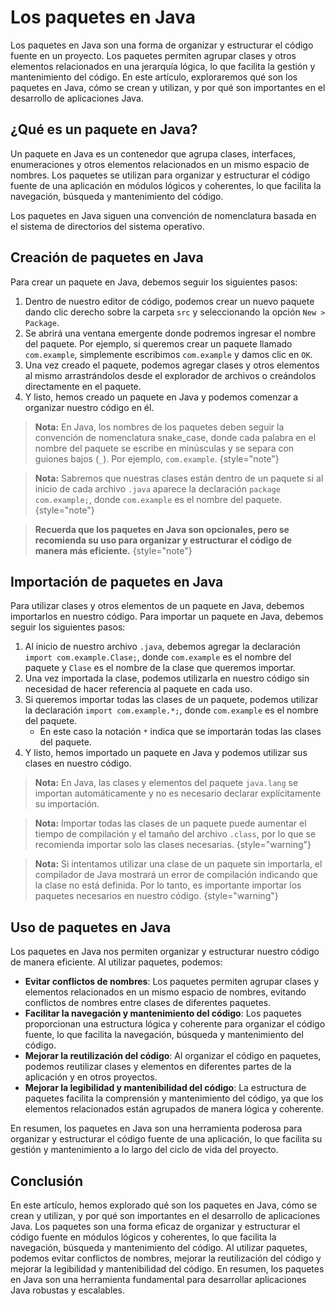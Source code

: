 # Los paquetes en Java

Los paquetes en Java son una forma de organizar y estructurar el código fuente en un proyecto. Los paquetes permiten
agrupar clases y otros elementos relacionados en una jerarquía lógica, lo que facilita la gestión y mantenimiento del
código. En este artículo, exploraremos qué son los paquetes en Java, cómo se crean y utilizan, y por qué son importantes
en el desarrollo de aplicaciones Java.

## ¿Qué es un paquete en Java?

Un paquete en Java es un contenedor que agrupa clases, interfaces, enumeraciones y otros elementos relacionados en un
mismo espacio de nombres. Los paquetes se utilizan para organizar y estructurar el código fuente de una aplicación en
módulos lógicos y coherentes, lo que facilita la navegación, búsqueda y mantenimiento del código.

Los paquetes en Java siguen una convención de nomenclatura basada en el sistema de directorios del sistema operativo.

## Creación de paquetes en Java

Para crear un paquete en Java, debemos seguir los siguientes pasos:

1. Dentro de nuestro editor de código, podemos crear un nuevo paquete dando clic derecho sobre la carpeta `src` y
   seleccionando la opción `New > Package`.
2. Se abrirá una ventana emergente donde podremos ingresar el nombre del paquete. Por ejemplo, si queremos crear un
   paquete llamado `com.example`, simplemente escribimos `com.example` y damos clic en `OK`.
3. Una vez creado el paquete, podemos agregar clases y otros elementos al mismo arrastrándolos desde el explorador de
   archivos o creándolos directamente en el paquete.
4. Y listo, hemos creado un paquete en Java y podemos comenzar a organizar nuestro código en él.

> **Nota:** En Java, los nombres de los paquetes deben seguir la convención de nomenclatura snake_case, donde cada
> palabra en el nombre del paquete se escribe en minúsculas y se separa con guiones bajos (`_`). Por ejemplo,
> `com.example`.
> {style="note"}

> **Nota:** Sabremos que nuestras clases están dentro de un paquete si al inicio de cada archivo `.java` aparece la
> declaración `package com.example;`, donde `com.example` es el nombre del paquete.
> {style="note"}

> **Recuerda que los paquetes en Java son opcionales, pero se recomienda su uso para organizar y estructurar el código
> de manera más eficiente.**
> {style="note"}

## Importación de paquetes en Java

Para utilizar clases y otros elementos de un paquete en Java, debemos importarlos en nuestro código. Para importar un
paquete en Java, debemos seguir los siguientes pasos:

1. Al inicio de nuestro archivo `.java`, debemos agregar la declaración `import com.example.Clase;`, donde `com.example`
   es el nombre del paquete y `Clase` es el nombre de la clase que queremos importar.
2. Una vez importada la clase, podemos utilizarla en nuestro código sin necesidad de hacer referencia al paquete en cada
   uso.
3. Si queremos importar todas las clases de un paquete, podemos utilizar la declaración `import com.example.*;`, donde
   `com.example` es el nombre del paquete.
    - En este caso la notación `*` indica que se importarán todas las clases del paquete.
4. Y listo, hemos importado un paquete en Java y podemos utilizar sus clases en nuestro código.

> **Nota:** En Java, las clases y elementos del paquete `java.lang` se importan automáticamente y no es necesario
> declarar explícitamente su importación.

> **Nota:** Importar todas las clases de un paquete puede aumentar el tiempo de compilación y el tamaño del archivo
> `.class`, por lo que se recomienda importar solo las clases necesarias.
> {style="warning"}

> **Nota:** Si intentamos utilizar una clase de un paquete sin importarla, el compilador de Java mostrará un error de
> compilación indicando que la clase no está definida. Por lo tanto, es importante importar los paquetes necesarios en
> nuestro código.
> {style="warning"}

## Uso de paquetes en Java

Los paquetes en Java nos permiten organizar y estructurar nuestro código de manera eficiente. Al utilizar paquetes,
podemos:

- **Evitar conflictos de nombres**: Los paquetes permiten agrupar clases y elementos relacionados en un mismo espacio de
  nombres, evitando conflictos de nombres entre clases de diferentes paquetes.
- **Facilitar la navegación y mantenimiento del código**: Los paquetes proporcionan una estructura lógica y coherente
  para
  organizar el código fuente, lo que facilita la navegación, búsqueda y mantenimiento del código.
- **Mejorar la reutilización del código**: Al organizar el código en paquetes, podemos reutilizar clases y elementos en
  diferentes partes de la aplicación y en otros proyectos.
- **Mejorar la legibilidad y mantenibilidad del código**: La estructura de paquetes facilita la comprensión y
  mantenimiento del código, ya que los elementos relacionados están agrupados de manera lógica y coherente.

En resumen, los paquetes en Java son una herramienta poderosa para organizar y estructurar el código fuente de una
aplicación, lo que facilita su gestión y mantenimiento a lo largo del ciclo de vida del proyecto.

## Conclusión

En este artículo, hemos explorado qué son los paquetes en Java, cómo se crean y utilizan, y por qué son importantes en
el desarrollo de aplicaciones Java. Los paquetes son una forma eficaz de organizar y estructurar el código fuente en
módulos lógicos y coherentes, lo que facilita la navegación, búsqueda y mantenimiento del código. Al utilizar paquetes,
podemos evitar conflictos de nombres, mejorar la reutilización del código y mejorar la legibilidad y mantenibilidad del
código. En resumen, los paquetes en Java son una herramienta fundamental para desarrollar aplicaciones Java robustas y
escalables.